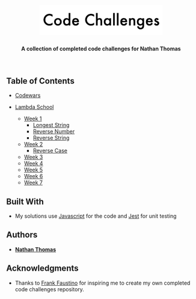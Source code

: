 <h1 align="center"><img src="src/assets/readme-header.png" /></h1>
<h4 align="center">A collection of completed code challenges for Nathan Thomas</h4>
<br>

## Table of Contents

- [Codewars](src/codewars/)

- [Lambda School](src/lambda-school/)
  - [Week 1](src/lambda-school/week-1)
    - [Longest String](src/lambda-school/week-1/longest-string)
    - [Reverse Number](src/lambda-school/week-1/reverse-number)
    - [Reverse String](src/lambda-school/week-1/reverse-string)
  - [Week 2](src/lambda-school/week-2)
    - [Reverse Case](src/lambda-school/week-2/reverse-case)
  - [Week 3](src/lambda-school/week-3)
  - [Week 4](src/lambda-school/week-4)
  - [Week 5](src/lambda-school/week-5)
  - [Week 6](src/lambda-school/week-6)
  - [Week 7](src/lambda-school/week-7)

## Built With

- My solutions use [Javascript](https://www.ecma-international.org/ecma-262/6.0/) for the code and [Jest](https://jestjs.io/en/) for unit testing

## Authors

- [**Nathan Thomas**](https://github.com/nwthomas)

## Acknowledgments

- Thanks to [Frank Faustino](https://github.com/frankfaustino) for inspiring me to create my own completed code challenges repository.
